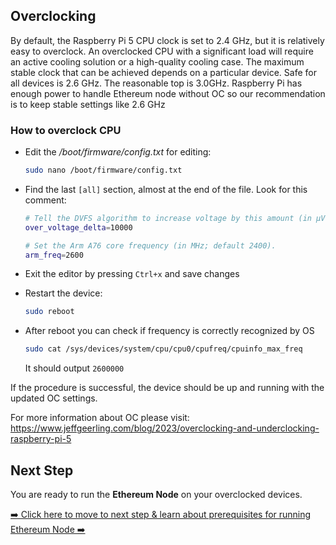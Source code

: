 ## Overclocking


By default, the Raspberry Pi 5 CPU clock is set to 2.4 GHz, but it is relatively easy to overclock. An overclocked CPU with a significant load will require an active cooling solution or a high-quality cooling case. 
The maximum stable clock that can be achieved depends on a particular device.
Safe for all devices is 2.6 GHz.
The reasonable top is 3.0GHz.
Raspberry Pi has enough power to handle Ethereum node without OC so our recommendation is to keep stable settings like 2.6 GHz


### How to overclock CPU
- Edit the _/boot/firmware/config.txt_ for editing:
  ```bash
  sudo nano /boot/firmware/config.txt
  ```
- Find the last `[all]` section, almost at the end of the file. Look for this comment:
   ```bash
   # Tell the DVFS algorithm to increase voltage by this amount (in µV; default 0).
   over_voltage_delta=10000

   # Set the Arm A76 core frequency (in MHz; default 2400).
   arm_freq=2600
   ```
- Exit the editor by pressing `Ctrl+x` and save changes
- Restart the device:
  ```bash
  sudo reboot
  ```
- After reboot you can check if frequency is correctly recognized by OS
  
   ```bash
  sudo cat /sys/devices/system/cpu/cpu0/cpufreq/cpuinfo_max_freq
   ```

  It should output `2600000`


If the procedure is successful, the device should be up and running with the updated OC settings.

For more information about OC please visit: https://www.jeffgeerling.com/blog/2023/overclocking-and-underclocking-raspberry-pi-5


## Next Step
You are ready to run the **Ethereum Node** on your overclocked devices.

[➡️ Click here to move to next step & learn about prerequisites for running Ethereum Node  ➡️](../2-run/1-geth-node.md)
